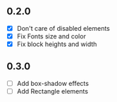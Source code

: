 ## 0.2.0

- [x] Don't care of disabled elements
- [x] Fix Fonts size and color
- [x] Fix block heights and width

## 0.3.0

- [ ] Add box-shadow effects
- [ ] Add Rectangle elements
